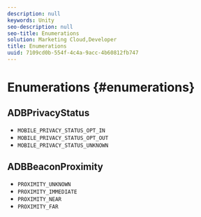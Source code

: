 ```yaml
---
description: null
keywords: Unity
seo-description: null
seo-title: Enumerations
solution: Marketing Cloud,Developer
title: Enumerations
uuid: 7109cd0b-554f-4c4a-9acc-4b60812fb747
---
```


# Enumerations {#enumerations}

## ADBPrivacyStatus

* `MOBILE_PRIVACY_STATUS_OPT_IN` 
* `MOBILE_PRIVACY_STATUS_OPT_OUT` 
* `MOBILE_PRIVACY_STATUS_UNKNOWN`

## ADBBeaconProximity

* `PROXIMITY_UNKNOWN` 
* `PROXIMITY_IMMEDIATE` 
* `PROXIMITY_NEAR` 
* `PROXIMITY_FAR`

